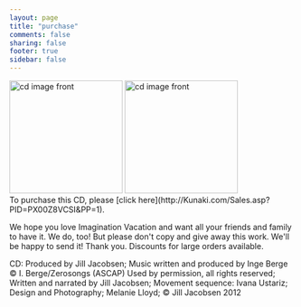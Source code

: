 ```yaml
---
layout: page
title: "purchase"
comments: false
sharing: false
footer: true
sidebar: false
---
```

<div>
	<a href="/images/ProductImage.jpg" target="_blank"><img alt="cd image front" src="/images/ProductImage.jpg" width="200" height="200" ></a>
	<a href="/images/ProductImageBack.jpg" target="_blank"><img alt="cd image front" src="/images/ProductImageBack.jpg" width="200" height="200" ></a>
<br>
</div>
To purchase this CD, please [click here](http://Kunaki.com/Sales.asp?PID=PX00Z8VCSI&PP=1).
 
We hope you love Imagination Vacation and want all your friends and family to have it.  We do, too!  But please don't copy and give away this work. We'll be happy to send it!  Thank you.    Discounts for large orders available. 

CD: Produced by Jill Jacobsen; Music written and produced by Inge Berge &copy; I. Berge/Zerosongs (ASCAP) Used by permission, all rights reserved; Written and narrated by Jill Jacobsen; Movement sequence: Ivana Ustariz; Design and Photography; Melanie Lloyd; &copy; Jill Jacobsen 2012